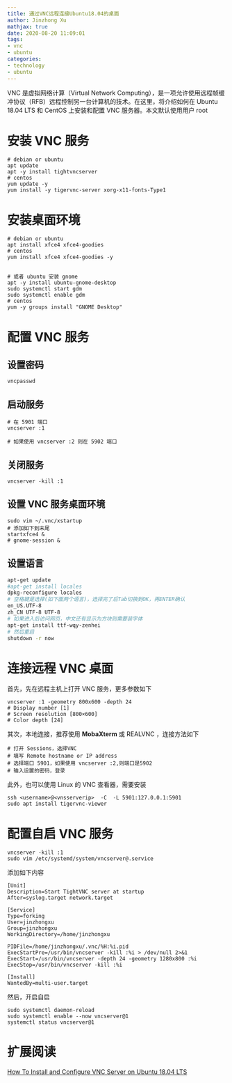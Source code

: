 ```yaml
---
title: 通过VNC远程连接Ubuntu18.04的桌面
author: Jinzhong Xu
mathjax: true
date: 2020-08-20 11:09:01
tags:
- vnc
- ubuntu
categories: 
- technology
- ubuntu
---
```


VNC 是虚拟网络计算（Virtual Network Computing），是一项允许使用远程帧缓冲协议（RFB）远程控制另一台计算机的技术。在这里，将介绍如何在 Ubuntu 18.04 LTS  和 CentOS 上安装和配置 VNC 服务器。本文默认使用用户 root

<!--more-->

# 安装 VNC 服务

```shell
# debian or ubuntu
apt update
apt -y install tightvncserver
# centos
yum update -y
yum install -y tigervnc-server xorg-x11-fonts-Type1
```

# 安装桌面环境

```shell
# debian or ubuntu
apt install xfce4 xfce4-goodies
# centos
yum install xfce4 xfce4-goodies -y


# 或者 ubuntu 安装 gnome
apt -y install ubuntu-gnome-desktop
sudo systemctl start gdm
sudo systemctl enable gdm
# centos
yum -y groups install "GNOME Desktop"
```

# 配置 VNC 服务

## 设置密码

```shell
vncpasswd
```

##  启动服务

```shell
# 在 5901 端口
vncserver :1

# 如果使用 vncserver :2 则在 5902 端口
```

## 关闭服务

```shell
vncserver -kill :1
```

## 设置 VNC 服务桌面环境

```shell
sudo vim ~/.vnc/xstartup
# 添加如下到末尾
startxfce4 &
# gnome-session &
```

## 设置语言

```bash
apt-get update
#apt-get install locales
dpkg-reconfigure locales
# 空格键是选择(如下面两个语言)，选择完了后Tab切换到OK，再ENTER确认
en_US.UTF-8
zh_CN UTF-8 UTF-8
# 如果进入后访问网页，中文还有显示为方块则需要装字体
apt-get install ttf-wqy-zenhei
# 然后重启
shutdown -r now
```



# 连接远程 VNC 桌面

首先，先在远程主机上打开 VNC 服务，更多参数如下

```shell
vncserver :1 -geometry 800x600 -depth 24 
# Display number [1]
# Screen resolution [800×600]
# Color depth [24]
```

其次，本地连接，推荐使用 **MobaXterm** 或 REALVNC ，连接方法如下

```shell
# 打开 Sessions，选择VNC
# 填写 Remote hostname or IP address
# 选择端口 5901，如果使用 vncserver :2,则端口是5902
# 输入设置的密码，登录
```

此外，也可以使用 Linux 的 VNC 查看器，需要安装

```shell
ssh <username>@<vnsserverip>  -C  -L 5901:127.0.0.1:5901
sudo apt install tigervnc-viewer
```

# 配置自启 VNC 服务

```shell
vncserver -kill :1
sudo vim /etc/systemd/system/vncserver@.service
```

添加如下内容

```shell
[Unit]
Description=Start TightVNC server at startup
After=syslog.target network.target

[Service]
Type=forking
User=jinzhongxu
Group=jinzhongxu
WorkingDirectory=/home/jinzhongxu

PIDFile=/home/jinzhongxu/.vnc/%H:%i.pid
ExecStartPre=/usr/bin/vncserver -kill :%i > /dev/null 2>&1
ExecStart=/usr/bin/vncserver -depth 24 -geometry 1280x800 :%i
ExecStop=/usr/bin/vncserver -kill :%i

[Install]
WantedBy=multi-user.target
```

然后，开启自启

```shell
sudo systemctl daemon-reload
sudo systemctl enable --now vncserver@1
systemctl status vncserver@1
```

# 扩展阅读

[How To Install and Configure VNC Server on Ubuntu 18.04 LTS](https://computingforgeeks.com/how-to-install-vnc-server-on-ubuntu-18-04-lts/)
